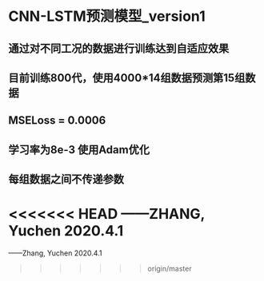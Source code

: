# CNN-LSTM预测模型_version1
## 通过对不同工况的数据进行训练达到自适应效果
## 目前训练800代，使用4000*14组数据预测第15组数据
## MSELoss = 0.0006 
## 学习率为8e-3 使用Adam优化
## 每组数据之间不传递参数
<<<<<<< HEAD
——ZHANG, Yuchen 2020.4.1
=======
——Zhang, Yuchen 2020.4.1
>>>>>>> origin/master
